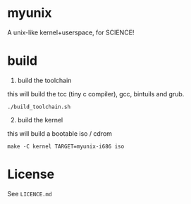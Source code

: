 # myunix
A unix-like kernel+userspace, for SCIENCE!

# build
1. build the toolchain

this will build the tcc (tiny c compiler), gcc, bintuils and grub.

```
./build_toolchain.sh
```

2. build the kernel

this will build a bootable iso / cdrom

```
make -C kernel TARGET=myunix-i686 iso
```

# License
See `LICENCE.md`
